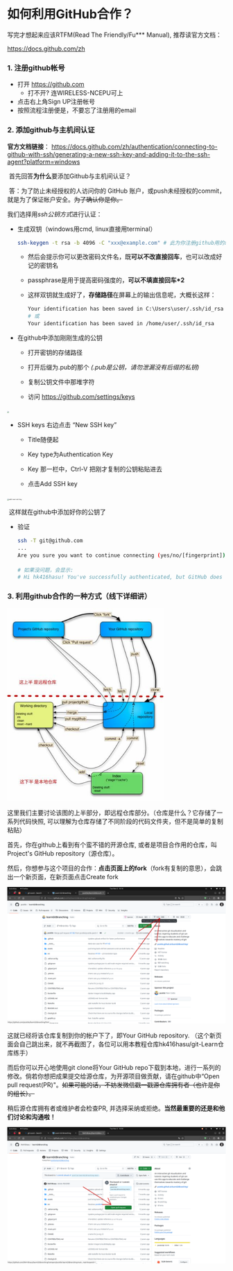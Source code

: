 # 如何利用GitHub合作？

写完才想起来应该RTFM(Read The Friendly/Fu*** Manual), 推荐读官方文档：

https://docs.github.com/zh

### 1. 注册github帐号
- 打开 https://github.com
  - 打不开? 连WIRELESS-NCEPU可上
- 点击右上角Sign UP注册帐号
- 按照流程注册便是，不要忘了注册用的email

### 2. 添加github与主机间认证

**官方文档链接**：
https://docs.github.com/zh/authentication/connecting-to-github-with-ssh/generating-a-new-ssh-key-and-adding-it-to-the-ssh-agent?platform=windows

​	首先回答**为什么**要添加Github与主机间认证？

​	答：为了防止未经授权的人访问你的 GitHub 账户，或push未经授权的commit，就是为了保证帐户安全。~~为了确认你是你。~~ 

我们选择用*ssh公钥方式*进行认证：

- 生成双钥（windows用cmd, linux直接用terminal）
  ```bash
  ssh-keygen -t rsa -b 4096 -C "xxx@example.com" # 此为你注册github用的邮箱
  ```
    - 然后会提示你可以更改密码文件名，既**可以不改直接回车**，也可以改成好记的密钥名
  
    - passphrase是用于提高密码强度的，**可以不填直接回车*2**
  
    - 这样双钥就生成好了，**存储路径**在屏幕上的输出信息呢，大概长这样：
  
      ```bash
      Your identification has been saved in C:\Users\user/.ssh/id_rsa
      # 或
      Your identification has been saved in /home/user/.ssh/id_rsa
      ```
  
- 在github中添加刚刚生成的公钥

  - 打开密钥的存储路径

  - 打开后缀为.pub的那个 *(.pub是公钥，请勿泄漏没有后缀的私钥)*

  - 复制公钥文件中那堆字符

  - 访问 https://github.com/settings/keys

<img src="./pics/github-ssh.png" style="zoom: 25%;" />

  - SSH keys 右边点击 “New SSH key”

      - Title随便起
      
      - Key type为Authentication Key
      
      - Key 那一栏中，Ctrl-V 把刚才复制的公钥粘贴进去
      
      - 点击Add SSH key
      

<img src="./pics/add-new-ssh-key.png" alt="add-new-ssh-key" style="zoom:25%;" />

​	这样就在github中添加好你的公钥了

- 验证

    ```bash
    ssh -T git@github.com
    ...
    Are you sure you want to continue connecting (yes/no/[fingerprint])? yes
    
    # 如果没问题，会显示:
    # Hi hk416hasu! You've successfully authenticated, but GitHub does not provide shell access.
    ```
    

### 3. 利用github合作的一种方式（线下详细讲）

<img src="./pics/workflow.jpg" alt="workflow" style="zoom: 80%;" />

这里我们主要讨论该图的上半部分，即远程仓库部分。（仓库是什么？它存储了一系列代码快照, 可以理解为仓库存储了不同阶段的代码文件夹，但不是简单的复制粘贴）

首先，你在github上看到有个蛮不错的开源仓库, 或者是项目合作用的仓库，叫Project's GitHub repository（源仓库）。

然后，你想参与这个项目的合作：**点击页面上的fork**（fork有复制的意思），会跳出一个新页面，在新页面点击Create fork

![github-repo-page](./pics/github-repo-page.png)

这就已经将该仓库复制到你的帐户下了，即Your GitHub repository. （这个新页面会自己跳出来，就不再截图了，各位可以用本教程仓库hk416hasu/git-Learn仓库练手）

而后你可以开心地使用git clone将Your GitHub repo下载到本地，进行一系列的修改。倘若你想把成果提交给源仓库，为开源项目做贡献，请在github中“Open pull request(PR)"。~~如果可能的话，不妨发微信戳一戳源仓库拥有者（也许是你的组长）。~~

稍后源仓库拥有者或维护者会检查PR, 并选择采纳或拒绝。**当然最重要的还是和他们讨论和沟通啦！**

![open-pull-request](./pics/open-pull-request.png)
